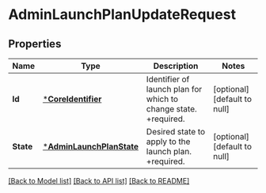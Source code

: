 # AdminLaunchPlanUpdateRequest

## Properties
Name | Type | Description | Notes
------------ | ------------- | ------------- | -------------
**Id** | [***CoreIdentifier**](coreIdentifier.md) | Identifier of launch plan for which to change state. +required. | [optional] [default to null]
**State** | [***AdminLaunchPlanState**](adminLaunchPlanState.md) | Desired state to apply to the launch plan. +required. | [optional] [default to null]

[[Back to Model list]](../README.md#documentation-for-models) [[Back to API list]](../README.md#documentation-for-api-endpoints) [[Back to README]](../README.md)


